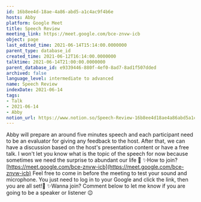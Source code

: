 ```yaml
---
id: 16b8ee4d-18ae-4a86-abd5-a1c4ac9f4b6e
hosts: Abby
platform: Google Meet
title: Speech Review
meeting_link: https://meet.google.com/bce-znvw-icb
object: page
last_edited_time: 2021-06-14T15:14:00.0000000
parent_type: database_id
created_time: 2021-06-12T16:14:00.0000000
talktime: 2021-06-14T21:00:00.0000000
parent_database_id: e9339446-880f-4ef0-8ad7-8ad1f507dded
archived: false
language_level: intermediate to advanced
name: Speech Review
indexDate: 2021-06-14
tags:
- Talk
- 2021-06-14
- Abby
notion_url: https://www.notion.so/Speech-Review-16b8ee4d18ae4a86abd5a1c4ac9f4b6e
---
```


Abby will prepare an around five minutes speech and each participant need to be an evaluator for giving any feedback to the host. After that, we can have a discussion based on the host's presentation content or have a free talk. I won't let you know what is the topic of the speech for now because sometimes we need the surprise to abundant our life 🥰
✨How to join?
 [https://meet.google.com/bce-znvw-icb](https://meet.google.com/bce-znvw-icb) 
Feel free to come in before the meeting to test your sound and microphone. You just need to log in to your Google and click the link, then you are all set!🥳 
✨Wanna join?
Comment below to let me know if you are going to be a speaker or listener 😉

